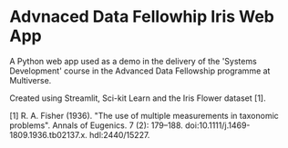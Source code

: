 # Advnaced Data Fellowhip Iris Web App

A Python web app used as a demo in the delivery of the 'Systems Development' course in the Advanced Data Fellowship programme at Multiverse.

Created using Streamlit, Sci-kit Learn and the Iris Flower dataset [1].

[1] R. A. Fisher (1936). "The use of multiple measurements in taxonomic problems". Annals of Eugenics. 7 (2): 179–188. doi:10.1111/j.1469-1809.1936.tb02137.x. hdl:2440/15227.
